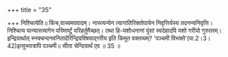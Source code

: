 +++
title = "35"

+++
निश्चित्येति॥ किंच,वाच्यमपवादम्। नास्त्यन्येन त्यागातिरिक्तोपायेन निवृत्तिर्यस्य तदनन्यनिवृत्ति। निश्चित्य पत्न्यास्त्यागेन परिमार्ष्टुं परिहर्तुमैच्छत्। तथा हि-यशोधनानां पुंसां स्वदेहादपि यशो गरीयो गुरुतरम्। इन्द्रियार्थात् स्नक्चन्दनवनितादेरिन्द्रियविषयाद्गरीय इति किमुत वक्तव्यम्?  'पञ्चमी विभक्ते'(पा.2।3।42)इत्युभयत्रापि पञ्चमी॥ सीता चेन्दियार्थं एव ॥ 35 ॥